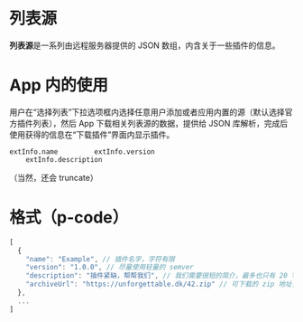 # 列表源
**列表源**是一系列由远程服务器提供的 JSON 数组，内含关于一些插件的信息。
# App 内的使用
用户在“选择列表”下拉选项框内选择任意用户添加或者应用内置的源（默认选择官方插件列表），然后 App 下载相关列表源的数据，提供给 JSON 库解析，完成后使用获得的信息在“下载插件”界面内显示插件。
```
extInfo.name         extInfo.version
    extInfo.description
```
（当然，还会 truncate）
# 格式（p-code）
```javascript
[
  {
    "name": "Example", // 插件名字，字符有限
    "version": "1.0.0", // 尽量使用轻量的 semver
    "description": "插件紧缺，帮帮我们", // 我们需要很短的简介，最多也只有 20 字左右
    "archiveUrl": "https://unforgettable.dk/42.zip" // 可下载的 zip 地址，需要符合 Example Extension 的格式。千万不要用这个示例地址。
  },
  ...
]
```
